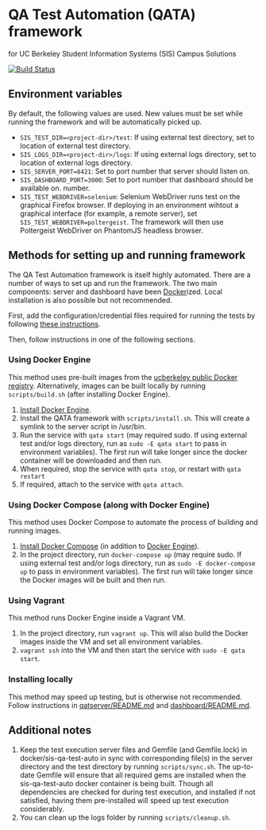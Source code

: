 # QA Test Automation (QATA) framework
for UC Berkeley Student Information Systems (SIS) Campus Solutions

[![Build Status](https://travis-ci.org/ucberkeley/sis-qa-test-auto.svg)](https://travis-ci.org/ucberkeley/sis-qa-test-auto)


## Environment variables
By default, the following values are used. New values must be set while running the framework
and will be automatically picked up.

* `SIS_TEST_DIR=<project-dir>/test`: If using external test directory, set to location of
external test directory.
* `SIS_LOGS_DIR=<project-dir>/logs`: If using external logs directory, set to location of
external logs directory.
* `SIS_SERVER_PORT=8421`: Set to port number that server should listen on.
* `SIS_DASHBOARD_PORT=3000`: Set to port number that dashboard should be available on.
number.
* `SIS_TEST_WEBDRIVER=selenium`: Selenium WebDriver runs test on the graphical Firefox browser.
If deploying in an environment wihtout a graphical interface (for example, a remote server), set
`SIS_TEST_WEBDRIVER=poltergeist`. The framework will then use Poltergeist WebDriver on PhantomJS
headless browser.


## Methods for setting up and running framework
The QA Test Automation framework is itself highly automated. There are a number of ways to set
up and run the framework. The two main components: server and dashboard have been
[Docker](https://www.docker.com/)ized. Local installation is also possible but not recommended.

First, add the configuration/credential files required for running the tests by following
[these instructions](test/README.md).

Then, follow instructions in one of the following sections.

### Using Docker Engine
This method uses pre-built images from the
[ucberkeley public Docker registry](https://hub.docker.com/r/ucberkeley/). Alternatively, images
can be built locally by running `scripts/build.sh` (after installing Docker Engine).

1. [Install Docker Engine](https://docs.docker.com/installation/).
1. Install the QATA framework with `scripts/install.sh`. This will create a symlink to the server
script in /usr/bin.
1. Run the service with `qata start` (may required sudo. If using external test
and/or logs directory, run as `sudo -E qata start` to pass in environment variables). The first
run will take longer since the docker container will be downloaded and then run.
1. When required, stop the service with `qata stop`, or restart with `qata restart`
1. If required, attach to the service with `qata attach`.

### Using Docker Compose (along with Docker Engine)
This method uses Docker Compose to automate the process of building and running images.

1. [Install Docker Compose](https://docs.docker.com/compose/install/) (in addition to [Docker
Engine](https://docs.docker.com/installation/)).
1. In the project directory, run `docker-compose up` (may require sudo. If using external test
and/or logs directory, run as `sudo -E docker-compose up` to pass in environment variables). The
first run will take longer since the Docker images will be built and then run.

### Using Vagrant
This method runs Docker Engine inside a Vagrant VM.

1. In the project directory, run `vagrant up`. This will also build the Docker images inside the
VM and set all environment variables.
1. `vagrant ssh` into the VM and then start the service with `sudo -E qata start`.

### Installing locally
This method may speed up testing, but is otherwise not recommended. Follow instructions in
[qatserver/README.md](qatserver/README.md) and [dashboard/README.md](dashboard/README.md).

## Additional notes
1. Keep the test execution server files and Gemfile (and Gemfile.lock) in docker/sis-qa-test-auto
in sync with corresponding file(s) in the server directory and the test directory by running
`scripts/sync.sh`. The up-to-date Gemfile will ensure that all required gems are installed when
the sis-qa-test-auto docker container is being built. Though all dependencies are checked for
during test execution, and installed if not satisfied, having them pre-installed will speed up
test execution considerably.
1. You can clean up the logs folder by running `scripts/cleanup.sh`.
